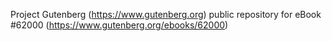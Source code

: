 Project Gutenberg (https://www.gutenberg.org) public repository for eBook #62000 (https://www.gutenberg.org/ebooks/62000)
